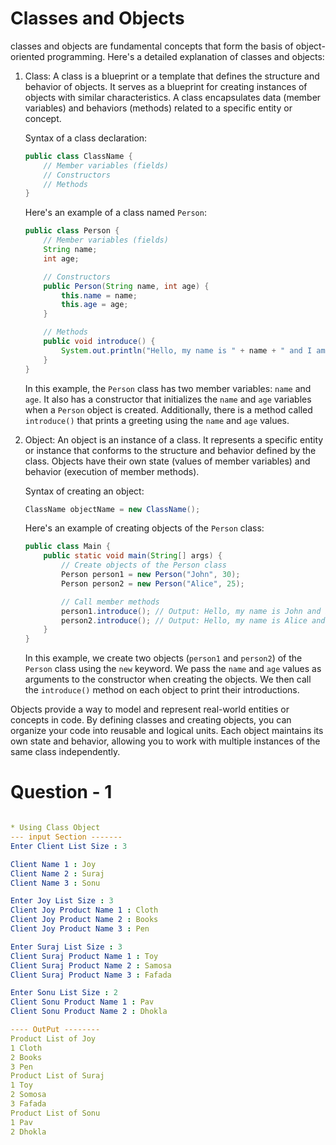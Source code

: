 
# Classes and Objects

classes and objects are fundamental concepts that form the basis of object-oriented programming. Here's a detailed explanation of classes and objects:

1. Class:
   A class is a blueprint or a template that defines the structure and behavior of objects. It serves as a blueprint for creating instances of objects with similar characteristics. A class encapsulates data (member variables) and behaviors (methods) related to a specific entity or concept.

   Syntax of a class declaration:
   ```java
   public class ClassName {
       // Member variables (fields)
       // Constructors
       // Methods
   }
   ```

   Here's an example of a class named `Person`:

   ```java
   public class Person {
       // Member variables (fields)
       String name;
       int age;

       // Constructors
       public Person(String name, int age) {
           this.name = name;
           this.age = age;
       }

       // Methods
       public void introduce() {
           System.out.println("Hello, my name is " + name + " and I am " + age + " years old.");
       }
   }
   ```

   In this example, the `Person` class has two member variables: `name` and `age`. It also has a constructor that initializes the `name` and `age` variables when a `Person` object is created. Additionally, there is a method called `introduce()` that prints a greeting using the `name` and `age` values.

2. Object:
   An object is an instance of a class. It represents a specific entity or instance that conforms to the structure and behavior defined by the class. Objects have their own state (values of member variables) and behavior (execution of member methods).

   Syntax of creating an object:
   ```java
   ClassName objectName = new ClassName();
   ```

   Here's an example of creating objects of the `Person` class:

   ```java
   public class Main {
       public static void main(String[] args) {
           // Create objects of the Person class
           Person person1 = new Person("John", 30);
           Person person2 = new Person("Alice", 25);

           // Call member methods
           person1.introduce(); // Output: Hello, my name is John and I am 30 years old.
           person2.introduce(); // Output: Hello, my name is Alice and I am 25 years old.
       }
   }
   ```

   In this example, we create two objects (`person1` and `person2`) of the `Person` class using the `new` keyword. We pass the `name` and `age` values as arguments to the constructor when creating the objects. We then call the `introduce()` method on each object to print their introductions.

Objects provide a way to model and represent real-world entities or concepts in code. By defining classes and creating objects, you can organize your code into reusable and logical units. Each object maintains its own state and behavior, allowing you to work with multiple instances of the same class independently.




# Question - 1

```yml

* Using Class Object
--- input Section -------
Enter Client List Size : 3

Client Name 1 : Joy
Client Name 2 : Suraj
Client Name 3 : Sonu

Enter Joy List Size : 3
Client Joy Product Name 1 : Cloth
Client Joy Product Name 2 : Books
Client Joy Product Name 3 : Pen

Enter Suraj List Size : 3
Client Suraj Product Name 1 : Toy
Client Suraj Product Name 2 : Samosa
Client Suraj Product Name 3 : Fafada

Enter Sonu List Size : 2
Client Sonu Product Name 1 : Pav
Client Sonu Product Name 2 : Dhokla

---- OutPut --------
Product List of Joy
1 Cloth
2 Books
3 Pen
Product List of Suraj
1 Toy
2 Somosa
3 Fafada
Product List of Sonu
1 Pav
2 Dhokla
```




